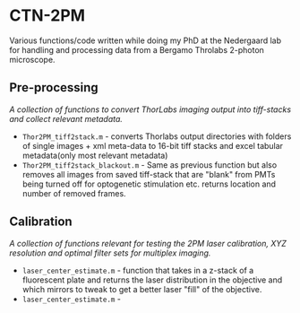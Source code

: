 # CTN-2PM
Various functions/code written while doing my PhD at the Nedergaard lab for handling and processing data from a Bergamo Throlabs 2-photon microscope.

## Pre-processing 
_A collection of functions to convert ThorLabs imaging output into tiff-stacks and collect relevant metadata._
* `Thor2PM_tiff2stack.m`  - converts Thorlabs output directories with folders of single images + xml meta-data to 16-bit tiff stacks and excel tabular metadata(only most relevant metadata)
* `Thor2PM_tiff2stack_blackout.m` - Same as previous function but also removes all images from saved tiff-stack that are "blank" from PMTs being turned off for optogenetic stimulation etc. returns location and number of removed frames.

## Calibration
_A collection of functions relevant for testing the 2PM laser calibration, XYZ resolution and optimal filter sets for multiplex imaging._
* `laser_center_estimate.m` - function that takes in a z-stack of a fluorescent plate and returns the laser distribution in the objective and which mirrors to tweak to get a better laser "fill" of the objective.
* `laser_center_estimate.m` -   
